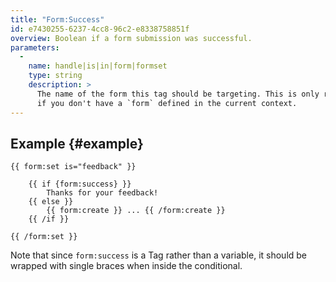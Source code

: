 ```yaml
---
title: "Form:Success"
id: e7430255-6237-4cc8-96c2-e8338758851f
overview: Boolean if a form submission was successful.
parameters:
  -
    name: handle|is|in|form|formset
    type: string
    description: >
      The name of the form this tag should be targeting. This is only required if you do _not_ use the `form:set` tag, or
      if you don't have a `form` defined in the current context.
---
```

## Example {#example}

```
{{ form:set is="feedback" }}

    {{ if {form:success} }}
        Thanks for your feedback!
    {{ else }}
        {{ form:create }} ... {{ /form:create }}
    {{ /if }}

{{ /form:set }}
```

Note that since `form:success` is a Tag rather than a variable, it should be wrapped with single braces when
inside the conditional.
